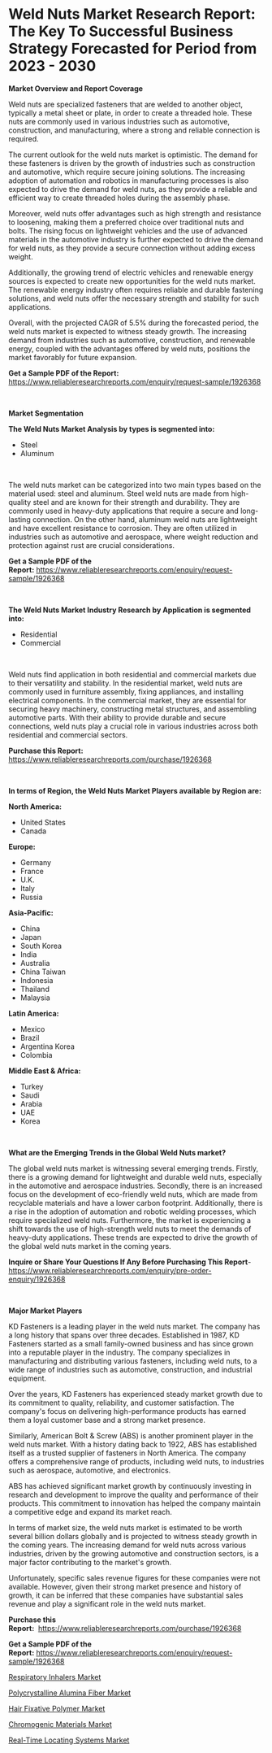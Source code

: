 <p><h1>Weld Nuts Market Research Report: The Key To Successful Business Strategy Forecasted for Period from 2023 - 2030</h1></p><p><strong>Market Overview and Report Coverage</strong></p>
<p><p>Weld nuts are specialized fasteners that are welded to another object, typically a metal sheet or plate, in order to create a threaded hole. These nuts are commonly used in various industries such as automotive, construction, and manufacturing, where a strong and reliable connection is required.</p><p>The current outlook for the weld nuts market is optimistic. The demand for these fasteners is driven by the growth of industries such as construction and automotive, which require secure joining solutions. The increasing adoption of automation and robotics in manufacturing processes is also expected to drive the demand for weld nuts, as they provide a reliable and efficient way to create threaded holes during the assembly phase.</p><p>Moreover, weld nuts offer advantages such as high strength and resistance to loosening, making them a preferred choice over traditional nuts and bolts. The rising focus on lightweight vehicles and the use of advanced materials in the automotive industry is further expected to drive the demand for weld nuts, as they provide a secure connection without adding excess weight.</p><p>Additionally, the growing trend of electric vehicles and renewable energy sources is expected to create new opportunities for the weld nuts market. The renewable energy industry often requires reliable and durable fastening solutions, and weld nuts offer the necessary strength and stability for such applications.</p><p>Overall, with the projected CAGR of 5.5% during the forecasted period, the weld nuts market is expected to witness steady growth. The increasing demand from industries such as automotive, construction, and renewable energy, coupled with the advantages offered by weld nuts, positions the market favorably for future expansion.</p></p>
<p><strong>Get a Sample PDF of the Report:</strong> <a href="https://www.reliableresearchreports.com/enquiry/request-sample/1926368">https://www.reliableresearchreports.com/enquiry/request-sample/1926368</a></p>
<p>&nbsp;</p>
<p><strong>Market Segmentation</strong></p>
<p><strong>The Weld Nuts Market Analysis by types is segmented into:</strong></p>
<p><ul><li>Steel</li><li>Aluminum</li></ul></p>
<p>&nbsp;</p>
<p><p>The weld nuts market can be categorized into two main types based on the material used: steel and aluminum. Steel weld nuts are made from high-quality steel and are known for their strength and durability. They are commonly used in heavy-duty applications that require a secure and long-lasting connection. On the other hand, aluminum weld nuts are lightweight and have excellent resistance to corrosion. They are often utilized in industries such as automotive and aerospace, where weight reduction and protection against rust are crucial considerations.</p></p>
<p><strong>Get a Sample PDF of the Report:</strong>&nbsp;<a href="https://www.reliableresearchreports.com/enquiry/request-sample/1926368">https://www.reliableresearchreports.com/enquiry/request-sample/1926368</a></p>
<p>&nbsp;</p>
<p><strong>The Weld Nuts Market Industry Research by Application is segmented into:</strong></p>
<p><ul><li>Residential</li><li>Commercial</li></ul></p>
<p>&nbsp;</p>
<p><p>Weld nuts find application in both residential and commercial markets due to their versatility and stability. In the residential market, weld nuts are commonly used in furniture assembly, fixing appliances, and installing electrical components. In the commercial market, they are essential for securing heavy machinery, constructing metal structures, and assembling automotive parts. With their ability to provide durable and secure connections, weld nuts play a crucial role in various industries across both residential and commercial sectors.</p></p>
<p><strong>Purchase this Report:</strong>&nbsp; <a href="https://www.reliableresearchreports.com/purchase/1926368">https://www.reliableresearchreports.com/purchase/1926368</a></p>
<p>&nbsp;</p>
<p><strong>In terms of Region, the Weld Nuts Market Players available by Region are:</strong></p>
<p>
    <p> <strong> North America: </strong>
        <ul>
            <li>United States</li>
            <li>Canada</li>
        </ul>
        </p> 
    <p> <strong> Europe: </strong>
        <ul>
            <li>Germany</li>
            <li>France</li>
            <li>U.K.</li>
            <li>Italy</li>
            <li>Russia</li>
        </ul>
        </p> 
    <p> <strong> Asia-Pacific: </strong>
        <ul>
            <li>China</li>
            <li>Japan</li>
            <li>South Korea</li>
            <li>India</li>
            <li>Australia</li>
            <li>China Taiwan</li>
            <li>Indonesia</li>
            <li>Thailand</li>
            <li>Malaysia</li>
        </ul>
        </p> 
    <p> <strong> Latin America: </strong>
        <ul>
            <li>Mexico</li>
            <li>Brazil</li>
            <li>Argentina Korea</li>
            <li>Colombia</li>
        </ul>
        </p> 
    <p> <strong> Middle East & Africa: </strong>
        <ul>
            <li>Turkey</li>
            <li>Saudi</li>
            <li>Arabia</li>
            <li>UAE</li>
            <li>Korea</li>
        </ul>
    </p>
    </p>
<p>&nbsp;</p>
<p><strong>What are the Emerging Trends in the Global Weld Nuts market?</strong></p>
<p><p>The global weld nuts market is witnessing several emerging trends. Firstly, there is a growing demand for lightweight and durable weld nuts, especially in the automotive and aerospace industries. Secondly, there is an increased focus on the development of eco-friendly weld nuts, which are made from recyclable materials and have a lower carbon footprint. Additionally, there is a rise in the adoption of automation and robotic welding processes, which require specialized weld nuts. Furthermore, the market is experiencing a shift towards the use of high-strength weld nuts to meet the demands of heavy-duty applications. These trends are expected to drive the growth of the global weld nuts market in the coming years.</p></p>
<p><strong>Inquire or Share Your Questions If Any Before Purchasing This Report</strong>- <a href="https://www.reliableresearchreports.com/enquiry/pre-order-enquiry/1926368">https://www.reliableresearchreports.com/enquiry/pre-order-enquiry/1926368</a></p>
<p>&nbsp;</p>
<p><strong>Major Market Players</strong></p>
<p><p>KD Fasteners is a leading player in the weld nuts market. The company has a long history that spans over three decades. Established in 1987, KD Fasteners started as a small family-owned business and has since grown into a reputable player in the industry. The company specializes in manufacturing and distributing various fasteners, including weld nuts, to a wide range of industries such as automotive, construction, and industrial equipment.</p><p>Over the years, KD Fasteners has experienced steady market growth due to its commitment to quality, reliability, and customer satisfaction. The company's focus on delivering high-performance products has earned them a loyal customer base and a strong market presence.</p><p>Similarly, American Bolt & Screw (ABS) is another prominent player in the weld nuts market. With a history dating back to 1922, ABS has established itself as a trusted supplier of fasteners in North America. The company offers a comprehensive range of products, including weld nuts, to industries such as aerospace, automotive, and electronics.</p><p>ABS has achieved significant market growth by continuously investing in research and development to improve the quality and performance of their products. This commitment to innovation has helped the company maintain a competitive edge and expand its market reach.</p><p>In terms of market size, the weld nuts market is estimated to be worth several billion dollars globally and is projected to witness steady growth in the coming years. The increasing demand for weld nuts across various industries, driven by the growing automotive and construction sectors, is a major factor contributing to the market's growth.</p><p>Unfortunately, specific sales revenue figures for these companies were not available. However, given their strong market presence and history of growth, it can be inferred that these companies have substantial sales revenue and play a significant role in the weld nuts market.</p></p>
<p><strong>Purchase this Report:</strong>&nbsp;&nbsp;<a href="https://www.reliableresearchreports.com/purchase/1926368">https://www.reliableresearchreports.com/purchase/1926368</a></p>
<p></p>
<p><strong>Get a Sample PDF of the Report:</strong>&nbsp;<a href="https://www.reliableresearchreports.com/enquiry/request-sample/1926368">https://www.reliableresearchreports.com/enquiry/request-sample/1926368</a></p>
<p><p><a href="https://github.com/rahu1506/Market-Research-Report-List-1/blob/main/respiratory-inhalers-market.md">Respiratory Inhalers Market</a></p><p><a href="https://medium.com/@primeyash92/polycrystalline-alumina-fiber-market-analysis-its-cagr-market-segmentation-and-global-industry-743754b6b2cd">Polycrystalline Alumina Fiber Market</a></p><p><a href="https://medium.com/@shiv151299/hair-fixative-polymer-market-exploring-market-share-market-trends-and-future-growth-8dd752ee5cb8">Hair Fixative Polymer Market</a></p><p><a href="https://medium.com/@yashreports27/chromogenic-materials-market-analysis-its-cagr-market-segmentation-and-global-industry-overview-398f41f0843d">Chromogenic Materials Market</a></p><p><a href="https://github.com/rahu1505/Market-Research-Report-List-1/blob/main/real-time-locating-systems-market.md">Real-Time Locating Systems Market</a></p></p>